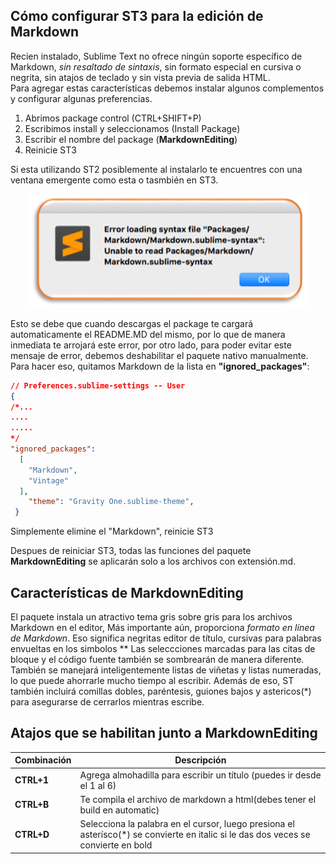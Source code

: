 ## Cómo configurar ST3 para la edición de Markdown 

Recien instalado, Sublime Text no ofrece ningún soporte específico de Markdown, *sin resaltado de sintaxis*, sin formato especial en cursiva o negrita, sin atajos de teclado y sin vista previa de salida HTML.  
Para agregar estas características debemos instalar algunos complementos y configurar algunas preferencias.  

1. Abrimos package control (CTRL+SHIFT+P)
1. Escribimos install y seleccionamos (Install Package)
1. Escribir el nombre del package (**MarkdownEditing**)
1. Reinicie ST3 

Si esta utilizando ST2 posiblemente al instalarlo te encuentres con una ventana emergente como esta o tasmbién en ST3.  

<p align="center">
  <img src="img/ErrorLoading.png" alt="Error Loading"/>
</p>

Esto se debe que cuando descargas el package te cargará automaticamente el README.MD del mismo, por lo que de manera inmediata te arrojará este error, por otro lado, para poder evitar este mensaje de error, debemos deshabilitar el paquete nativo manualmente. Para hacer eso, quitamos Markdown de la lista en **"ignored_packages"**:

```JSON
// Preferences.sublime-settings -- User
{
/*...
....
.....
*/
"ignored_packages":
  [
    "Markdown",
    "Vintage"
  ],
	"theme": "Gravity One.sublime-theme",
 }
```

Simplemente elimine el "Markdown", reinicie ST3  

Despues de reiniciar ST3, todas las funciones del paquete **MarkdownEditing** se aplicarán solo a los archivos con extensión.md.  

## Características de MarkdownEditing  

El paquete instala un atractivo tema gris sobre gris para los archivos Markdown en el editor, Más importante aún, proporciona *formato en línea de Markdown*. Eso significa negritas editor de título, cursivas para palabras envueltas en los simbolos \*\* Las seleccciones marcadas para las citas de bloque y el código fuente también se sombrearán de manera diferente. También se manejará inteligentemente listas de viñetas y listas numeradas, lo que puede ahorrarle mucho tiempo al escribir. Además de eso, ST también incluirá comillas dobles, paréntesis, guiones bajos y astericos(\*) para asegurarse de cerrarlos mientras escribe.  


## Atajos que se habilitan junto a MarkdownEditing  

|Combinación|Descripción|
|-----------|-----------|
|**CTRL+1**|Agrega almohadilla para escribir un título (puedes ir desde el 1 al 6)|
|**CTRL+B**|Te compila el archivo de markdown a html(debes tener el build en automatic)|
|**CTRL+D**|Selecciona la palabra en el cursor, luego presiona el asterísco(\*) se convierte en italic si le das dos veces se convierte en bold|
